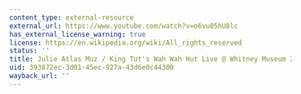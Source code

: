 ```yaml
---
content_type: external-resource
external_url: https://www.youtube.com/watch?v=o6vu05hU8lc
has_external_license_warning: true
license: https://en.wikipedia.org/wiki/All_rights_reserved
status: ''
title: Julie Atlas Muz / King Tut's Wah Wah Hut Live @ Whitney Museum 2015
uid: 393872ec-3d01-45ec-927a-43d6e0c44300
wayback_url: ''
---
```

